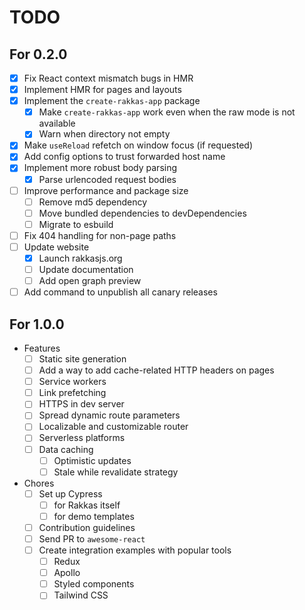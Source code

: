 # TODO

## For 0.2.0
- [x] Fix React context mismatch bugs in HMR
- [x] Implement HMR for pages and layouts
- [x] Implement the `create-rakkas-app` package
	- [x] Make `create-rakkas-app` work even when the raw mode is not available
	- [x] Warn when directory not empty
- [x] Make `useReload` refetch on window focus (if requested)
- [x] Add config options to trust forwarded host name
- [x] Implement more robust body parsing
  - [x] Parse urlencoded request bodies
- [ ] Improve performance and package size
  - [ ] Remove md5 dependency
  - [ ] Move bundled dependencies to devDependencies
  - [ ] Migrate to esbuild
- [ ] Fix 404 handling for non-page paths
- [ ] Update website
  - [x] Launch rakkasjs.org
  - [ ] Update documentation
  - [ ] Add open graph preview
- [ ] Add command to unpublish all canary releases

## For 1.0.0
- Features
  - [ ] Static site generation
  - [ ] Add a way to add cache-related HTTP headers on pages
  - [ ] Service workers
  - [ ] Link prefetching
  - [ ] HTTPS in dev server
  - [ ] Spread dynamic route parameters
  - [ ] Localizable and customizable router
  - [ ] Serverless platforms
  - [ ] Data caching
  	- [ ] Optimistic updates
  	- [ ] Stale while revalidate strategy
- Chores
  - [ ] Set up Cypress
    - [ ] for Rakkas itself
    - [ ] for demo templates
  - [ ] Contribution guidelines
  - [ ] Send PR to `awesome-react`
  - [ ] Create integration examples with popular tools
    - [ ] Redux
    - [ ] Apollo
    - [ ] Styled components
    - [ ] Tailwind CSS
